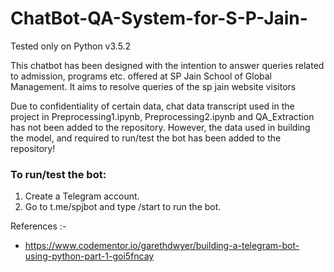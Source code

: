# ChatBot-QA-System-for-S-P-Jain-

Tested only on Python v3.5.2

This chatbot has been designed with the intention to answer queries related to admission, programs etc. offered at SP Jain School of Global Management. It aims to resolve queries of the sp jain website visitors

Due to confidentiality of certain data, chat data transcript used in the project in Preprocessing1.ipynb, Preprocessing2.ipynb and QA_Extraction has not been added to the repository. However, the data used in building the model, and required to run/test the bot has been added to the repository!


### To run/test the bot:

1. Create a Telegram account.
2. Go to t.me/spjbot and type /start to run the bot.


References :- 
- https://www.codementor.io/garethdwyer/building-a-telegram-bot-using-python-part-1-goi5fncay


